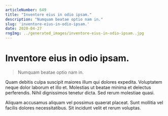 ```yaml
---
articleNumber: 649
title: "Inventore eius in odio ipsam."
description: "Numquam beatae optio nam in."
slug: 'inventore-eius-in-odio-ipsam.'
date: 2020-04-27
rngImg: ../generated_images/inventore-eius-in-odio-ipsam..jpg
---
```


# Inventore eius in odio ipsam.

> Numquam beatae optio nam in.

Quam debitis culpa suscipit maiores illum qui dolores expedita. Voluptatem neque dolor laborum et illo et. Molestias ut beatae minima et delectus perferendis. Nihil dignissimos tenetur dicta. Sed rerum molestiae quasi.
 Aliquam accusamus aliquam vel possimus quaerat placeat. Sunt mollitia vel facilis dolores necessitatibus. Sit incidunt velit et rerum voluptas.
